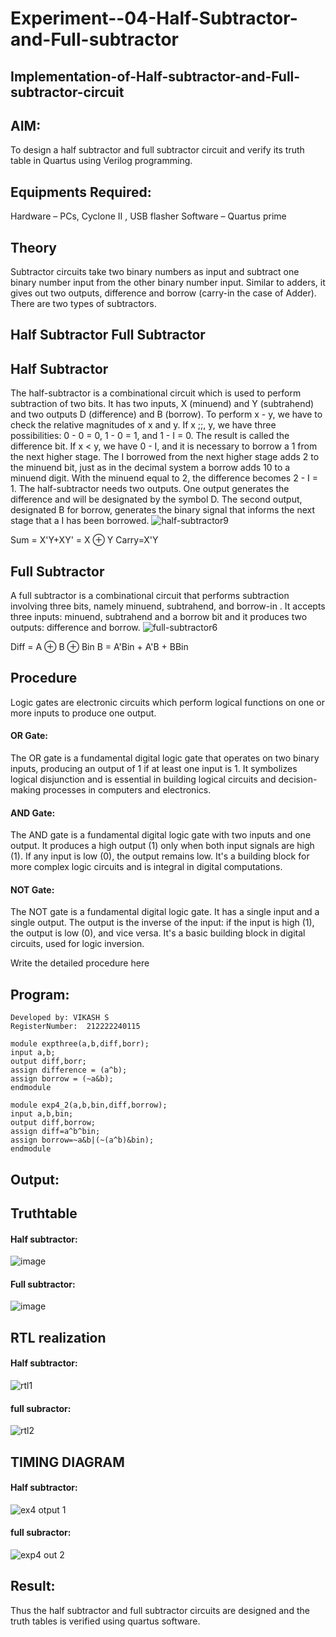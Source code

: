 # Experiment--04-Half-Subtractor-and-Full-subtractor
## Implementation-of-Half-subtractor-and-Full-subtractor-circuit
## AIM:
To design a half subtractor and full subtractor circuit and verify its truth table in Quartus using Verilog programming.

## Equipments Required:
Hardware – PCs, Cyclone II , USB flasher Software – Quartus prime
## Theory
Subtractor circuits take two binary numbers as input and subtract one binary number input from the other binary number input. Similar to adders, it gives out two outputs, difference and borrow (carry-in the case of Adder). There are two types of subtractors.

## Half Subtractor Full Subtractor
## Half Subtractor
The half-subtractor is a combinational circuit which is used to perform subtraction of two bits. It has two inputs, X (minuend) and Y (subtrahend) and two outputs D (difference) and B (borrow). To perform x - y, we have to check the relative magnitudes of x and y. If x ;;, y, we have three possibilities: 0 - 0 = 0, 1 - 0 = 1, and 1 - I = 0. The result is called the difference bit. If x < y, we have 0 - I, and it is necessary to borrow a 1 from the next higher stage. The I borrowed from the next higher stage adds 2 to the minuend bit, just as in the decimal system a borrow adds 10 to a minuend digit. With the minuend equal to 2, the difference becomes 2 - I = 1. The half-subtractor needs two outputs. One output generates the difference and will be designated by the symbol D. The second output, designated B for borrow, generates the binary signal that informs the next stage that a I has been borrowed.
![half-subtractor9](https://user-images.githubusercontent.com/36288975/166112538-58c3bc7c-ee5d-4e6a-ac8d-8e8328efe27a.png)


Sum = X'Y+XY' = X ⊕ Y
Carry=X'Y

## Full Subtractor
A full subtractor is a combinational circuit that performs subtraction involving three bits, namely minuend, subtrahend, and borrow-in . It accepts three inputs: minuend, subtrahend and a borrow bit and it produces two outputs: difference and borrow. 
![full-subtractor6](https://user-images.githubusercontent.com/36288975/166112541-24c68359-3de8-4674-ae22-8272ffc385ed.png)


Diff = A ⊕ B ⊕ Bin B = A'Bin + A'B + BBin

## Procedure


Logic gates are electronic circuits which perform logical functions on one or more inputs to produce one output.
#### OR Gate:
The OR gate is a fundamental digital logic gate that operates on two binary inputs, producing an output of 1 if at least one input is 1. It symbolizes logical disjunction and is essential in building logical circuits and decision-making processes in computers and electronics.
#### AND Gate:
The AND gate is a fundamental digital logic gate with two inputs and one output. It produces a high output (1) only when both input signals are high (1). If any input is low (0), the output remains low. It's a building block for more complex logic circuits and is integral in digital computations.
#### NOT Gate:
The NOT gate is a fundamental digital logic gate. It has a single input and a single output. The output is the inverse of the input: if the input is high (1), the output is low (0), and vice versa. It's a basic building block in digital circuits, used for logic inversion.

Write the detailed procedure here 


## Program:


```
Developed by: VIKASH S
RegisterNumber:  212222240115
```
```
module expthree(a,b,diff,borr);
input a,b;
output diff,borr;
assign difference = (a^b);
assign borrow = (~a&b);
endmodule
```
```
module exp4_2(a,b,bin,diff,borrow);
input a,b,bin;
output diff,borrow;
assign diff=a^b^bin;
assign borrow=~a&b|(~(a^b)&bin);
endmodule

```






## Output:
## Truthtable
#### Half subtractor:

![image](https://user-images.githubusercontent.com/119091638/234605817-b29c4306-b2f0-4e98-8487-a4bd6a1d75d9.png)

#### Full subtractor:

![image](https://user-images.githubusercontent.com/119091638/234605931-2920dd58-1f35-425a-b113-1fb507728213.png)



##  RTL realization
#### Half subtractor:
![rtl1](https://github.com/vikashsenthil21/Experiment--03-Half-Subtractor-and-Full-subtractor/assets/119433834/368e58bd-ea4d-4dc4-beeb-52c5ab15417c)

#### full subractor:


![rtl2](https://github.com/vikashsenthil21/Experiment--03-Half-Subtractor-and-Full-subtractor/assets/119433834/641e8826-27c4-4b3e-8ab7-713e6bdd736e)




## TIMING DIAGRAM
#### Half subtractor:
![ex4 otput 1](https://github.com/vikashsenthil21/Experiment--03-Half-Subtractor-and-Full-subtractor/assets/119433834/0609c676-199e-4c70-a644-89456b605330)

#### full subractor:

![exp4 out 2](https://github.com/vikashsenthil21/Experiment--03-Half-Subtractor-and-Full-subtractor/assets/119433834/cf4d20c2-2f59-4af0-a514-5d6b6addd261)




## Result:
Thus the half subtractor and full subtractor circuits are designed and the truth tables is verified using quartus software.
